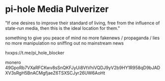 # pi-hole Media Pulverizer

"If one desires to improve their standard of living, free from the influence of state-run media, then this is the ideal location for them."

something to give you peace of mind
no more fakenews / propaganda / lies 
no more manipulation
no sniffing out
no mainstream news

hxxps://t.me/pi_hole_blocker

monero
49GpoRb7VXaRFCKwv8sSnQKFJyUi8VtVhiVQDJ9yV2b9HY1R958qD9bJADXV3sRgH5BnACMgfjaeZ6TSXSCJyr26UW6AoHt
